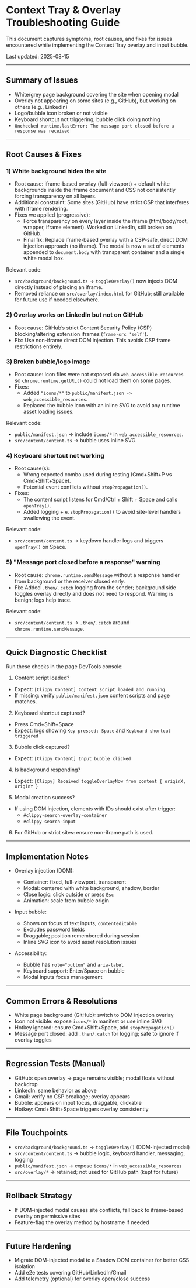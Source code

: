 # Context Tray & Overlay Troubleshooting Guide

This document captures symptoms, root causes, and fixes for issues encountered while implementing the Context Tray overlay and input bubble.

Last updated: 2025-08-15

---

## Summary of Issues

- White/grey page background covering the site when opening modal
- Overlay not appearing on some sites (e.g., GitHub), but working on others (e.g., LinkedIn)
- Logo/bubble icon broken or not visible
- Keyboard shortcut not triggering; bubble click doing nothing
- `Unchecked runtime.lastError: The message port closed before a response was received`

---

## Root Causes & Fixes

### 1) White background hides the site
- Root cause: iframe-based overlay (full-viewport) + default white backgrounds inside the iframe document and CSS not consistently forcing transparency on all layers.
- Additional constraint: Some sites (GitHub) have strict CSP that interferes with iframe rendering.
- Fixes we applied (progressive):
  - Force transparency on every layer inside the iframe (html/body/root, wrapper, iframe element). Worked on LinkedIn, still broken on GitHub.
  - Final fix: Replace iframe-based overlay with a CSP-safe, direct DOM injection approach (no iframe). The modal is now a set of elements appended to `document.body` with transparent container and a single white modal box.

Relevant code:
- `src/background/background.ts` → `toggleOverlay()` now injects DOM directly instead of placing an iframe.
- Removed reliance on `src/overlay/index.html` for GitHub; still available for future use if needed elsewhere.

### 2) Overlay works on LinkedIn but not on GitHub
- Root cause: GitHub’s strict Content Security Policy (CSP) blocking/altering extension iframes (`frame-src 'self'`).
- Fix: Use non-iframe direct DOM injection. This avoids CSP frame restrictions entirely.

### 3) Broken bubble/logo image
- Root cause: Icon files were not exposed via `web_accessible_resources` so `chrome.runtime.getURL()` could not load them on some pages.
- Fixes:
  - Added `"icons/*"` to `public/manifest.json -> web_accessible_resources`.
  - Replaced the bubble icon with an inline SVG to avoid any runtime asset loading issues.

Relevant code:
- `public/manifest.json` → include `icons/*` in `web_accessible_resources`.
- `src/content/content.ts` → bubble uses inline SVG.

### 4) Keyboard shortcut not working
- Root cause(s):
  - Wrong expected combo used during testing (Cmd+Shift+P vs Cmd+Shift+Space).
  - Potential event conflicts without `stopPropagation()`.
- Fixes:
  - The content script listens for Cmd/Ctrl + Shift + Space and calls `openTray()`.
  - Added logging + `e.stopPropagation()` to avoid site-level handlers swallowing the event.

Relevant code:
- `src/content/content.ts` → keydown handler logs and triggers `openTray()` on Space.

### 5) "Message port closed before a response" warning
- Root cause: `chrome.runtime.sendMessage` without a response handler from background or the receiver closed early.
- Fix: Added `.then/.catch` logging from the sender; background side toggles overlay directly and does not need to respond. Warning is benign; logs help trace.

Relevant code:
- `src/content/content.ts` → `.then/.catch` around `chrome.runtime.sendMessage`.

---

## Quick Diagnostic Checklist

Run these checks in the page DevTools console:

1) Content script loaded?
- Expect: `[Clippy Content] Content script loaded and running`
- If missing: verify `public/manifest.json` content scripts and page matches.

2) Keyboard shortcut captured?
- Press Cmd+Shift+Space
- Expect: logs showing `Key pressed: Space` and `Keyboard shortcut triggered`

3) Bubble click captured?
- Expect: `[Clippy Content] Input bubble clicked`

4) Is background responding?
- Expect: `[Clippy] Received toggleOverlayNow from content { originX, originY }`

5) Modal creation success?
- If using DOM injection, elements with IDs should exist after trigger:
  - `#clippy-search-overlay-container`
  - `#clippy-search-input`

6) For GitHub or strict sites: ensure non-iframe path is used.

---

## Implementation Notes

- Overlay injection (DOM):
  - Container: fixed, full-viewport, transparent
  - Modal: centered with white background, shadow, border
  - Close logic: click outside or press `Esc`
  - Animation: scale from bubble origin

- Input bubble:
  - Shows on focus of text inputs, `contenteditable`
  - Excludes password fields
  - Draggable; position remembered during session
  - Inline SVG icon to avoid asset resolution issues

- Accessibility:
  - Bubble has `role="button"` and `aria-label`
  - Keyboard support: Enter/Space on bubble
  - Modal inputs focus management

---

## Common Errors & Resolutions

- White page background (GitHub): switch to DOM injection overlay
- Icon not visible: expose `icons/*` in manifest or use inline SVG
- Hotkey ignored: ensure Cmd+Shift+Space, add `stopPropagation()`
- Message port closed: add `.then/.catch` for logging; safe to ignore if overlay toggles

---

## Regression Tests (Manual)

- GitHub: open overlay → page remains visible; modal floats without backdrop
- LinkedIn: same behavior as above
- Gmail: verify no CSP breakage; overlay appears
- Bubble: appears on input focus, draggable, clickable
- Hotkey: Cmd+Shift+Space triggers overlay consistently

---

## File Touchpoints

- `src/background/background.ts` → `toggleOverlay()` (DOM-injected modal)
- `src/content/content.ts` → bubble logic, keyboard handler, messaging, logging
- `public/manifest.json` → expose `icons/*` in `web_accessible_resources`
- `src/overlay/*` → retained; not used for GitHub path (kept for future)

---

## Rollback Strategy

- If DOM-injected modal causes site conflicts, fall back to iframe-based overlay on permissive sites
- Feature-flag the overlay method by hostname if needed

---

## Future Hardening

- Migrate DOM-injected modal to a Shadow DOM container for better CSS isolation
- Add e2e tests covering GitHub/LinkedIn/Gmail
- Add telemetry (optional) for overlay open/close success
